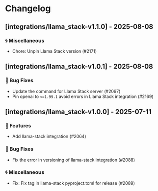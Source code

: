 # Changelog

## [integrations/llama_stack-v1.1.0] - 2025-08-08


### 🌀 Miscellaneous

- Chore: Unpin Llama Stack version (#2171)

## [integrations/llama_stack-v1.0.1] - 2025-08-08

### 🐛 Bug Fixes

- Update the command for Llama Stack server (#2097)
- Pin openai to `<=1.99.1` avoid errors in Llama Stack integration (#2169)


## [integrations/llama_stack-v1.0.0] - 2025-07-11

### 🚀 Features

- Add llama-stack integration (#2064)

### 🐛 Bug Fixes

- Fix the error in versioning of llama-stack integration (#2088)

### 🌀 Miscellaneous

- Fix: Fix tag in llama-stack pyproject.toml for release (#2089)

<!-- generated by git-cliff -->
